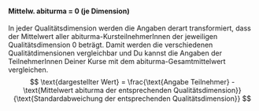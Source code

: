 <h4><strong>Mittelw. abiturma = 0 (je Dimension)</strong></h1>

In jeder Qualitätsdimension werden die Angaben derart transformiert, dass der Mittelwert aller abiturma-KursteilnehmerInnen der jeweiligen Qualitätsdimension 0 beträgt.
Damit werden die verschiedenen Qualitätdimensionen vergleichbar und Du kannst die Angaben der TeilnehmerInnen Deiner Kurse mit dem abiturma-Gesamtmittelwert vergleichen.  
$$ \text{dargestellter Wert} = \frac{\text{Angabe Teilnehmer} - \text{Mittelwert abiturma der entsprechenden Qualitätsdimension}}{\text{Standardabweichung der entsprechenden Qualitätsdimension}} $$

